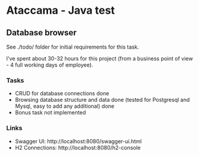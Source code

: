 # Ataccama - Java test

## Database browser
See ./todo/ folder for initial requirements for this task.

I've spent about 30-32 hours for this project (from a business point of view - 4 full working days of employee).

### Tasks
+ CRUD for database connections done
+ Browsing database structure and data done (tested for Postgresql and Mysql, easy to add any additional) done
+ Bonus task not implemented

### Links
- Swagger UI: http://localhost:8080/swagger-ui.html
- H2 Connections: http://localhost:8080/h2-console
